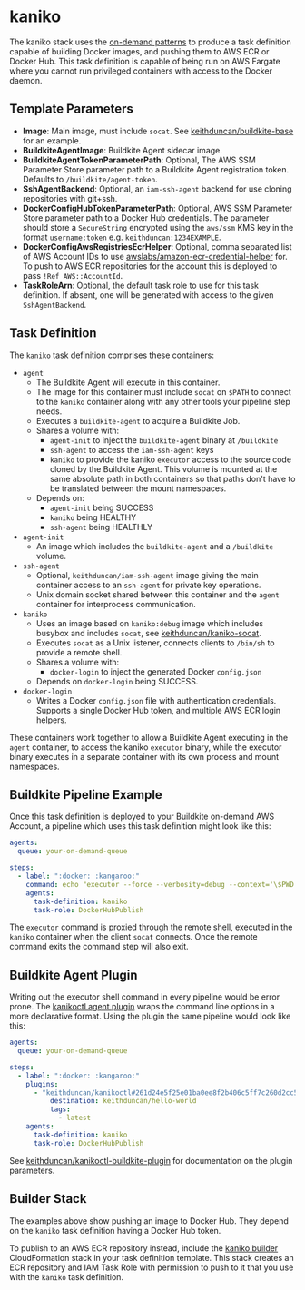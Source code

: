 # kaniko

The kaniko stack uses the [on-demand patterns](../../README.md#patterns) to
produce a task definition capable of building Docker images, and pushing them
to AWS ECR or Docker Hub. This task definition is capable of being run on AWS
Fargate where you cannot run privileged containers with access to the Docker
daemon.

## Template Parameters

* **Image**: Main image, must include `socat`. See [keithduncan/buildkite-base](https://github.com/keithduncan/buildkite-base/blob/master/agent/Dockerfile) for an example.
* **BuildkiteAgentImage**: Buildkite Agent sidecar image.
* **BuildkiteAgentTokenParameterPath**: Optional, The AWS SSM Parameter Store parameter
path to a Buildkite Agent registration token. Defaults to `/buildkite/agent-token`.
* **SshAgentBackend**: Optional, an `iam-ssh-agent` backend for use cloning
repositories with git+ssh.
* **DockerConfigHubTokenParameterPath**: Optional, AWS SSM Parameter Store
parameter path to a Docker Hub credentials. The parameter should store a
`SecureString` encrypted using the `aws/ssm` KMS key in the format `username:token`
e.g. `keithduncan:1234EXAMPLE`.
* **DockerConfigAwsRegistriesEcrHelper**: Optional, comma separated list of AWS
Account IDs to use [awslabs/amazon-ecr-credential-helper](https://github.com/awslabs/amazon-ecr-credential-helper)
for. To push to AWS ECR repositories for the account this is deployed to pass
`!Ref AWS::AccountId`.
* **TaskRoleArn**: Optional, the default task role to use for this task
definition. If absent, one will be generated with access to the given
`SshAgentBackend`.

## Task Definition

The `kaniko` task definition comprises these containers:

- `agent`
	- The Buildkite Agent will execute in this container.
	- The image for this container must include `socat` on `$PATH` to connect to
	the `kaniko` container along with any other tools your pipeline step needs.
	- Executes a `buildkite-agent` to acquire a Buildkite Job.
	- Shares a volume with:
		- `agent-init` to inject the `buildkite-agent` binary at `/buildkite`
		- `ssh-agent` to access the `iam-ssh-agent` keys
		- `kaniko` to provide the kaniko `executor` access to the source code
		cloned by the Buildkite Agent. This volume is mounted at the same
		absolute path in both containers so that paths don't have to be
		translated between the mount namespaces.
	- Depends on:
		- `agent-init` being SUCCESS
		- `kaniko` being HEALTHY
		- `ssh-agent` being HEALTHLY
- `agent-init`
	- An image which includes the `buildkite-agent` and a `/buildkite` volume.
- `ssh-agent`
	- Optional, `keithduncan/iam-ssh-agent` image giving the main container
	access to an `ssh-agent` for private key operations.
	- Unix domain socket shared between this container and the `agent`
	container for interprocess communication.
- `kaniko`
	- Uses an image based on `kaniko:debug` image which includes busybox and
	includes `socat`, see [keithduncan/kaniko-socat](http://github.com/keithduncan/kaniko-socat).
	- Executes `socat` as a Unix listener, connects clients to `/bin/sh` to
	provide a remote shell.
	- Shares a volume with:
		- `docker-login` to inject the generated Docker `config.json`
	- Depends on `docker-login` being SUCCESS.
- `docker-login`
	- Writes a Docker `config.json` file with authentication credentials.
	Supports a single Docker Hub token, and multiple AWS ECR login helpers.

These containers work together to allow a Buildkite Agent executing in the
`agent` container, to access the kaniko `executor` binary, while the executor
binary executes in a separate container with its own process and mount
namespaces.

## Buildkite Pipeline Example

Once this task definition is deployed to your Buildkite on-demand AWS Account, a
pipeline which uses this task definition might look like this:

```yaml
agents:
  queue: your-on-demand-queue

steps:
  - label: ":docker: :kangaroo:"
    command: echo "executor --force --verbosity=debug --context='\$PWD' --destination=keithduncan/hello-world" | socat STDIO,ignoreeof unix-connect:\$KANIKO_SOCKET
    agents:
      task-definition: kaniko
      task-role: DockerHubPublish
```

The `executor` command is proxied through the remote shell, executed in the
`kaniko` container when the client `socat` connects. Once the remote command
exits the command step will also exit.

## Buildkite Agent Plugin

Writing out the executor shell command in every pipeline would be error prone.
The [kanikoctl agent plugin](https://github.com/keithduncan/kanikoctl-buildkite-plugin)
wraps the command line options in a more declarative format. Using the plugin
the same pipeline would look like this:

```yaml
agents:
  queue: your-on-demand-queue

steps:
  - label: ":docker: :kangaroo:"
    plugins:
      - "keithduncan/kanikoctl#261d24e5f25e01ba0ee8f2b406c5ff7c260d2cc5":
          destination: keithduncan/hello-world
          tags:
            - latest
    agents:
      task-definition: kaniko
      task-role: DockerHubPublish
```

See [keithduncan/kanikoctl-buildkite-plugin](https://github.com/keithduncan/kanikoctl-buildkite-plugin)
for documentation on the plugin parameters.

## Builder Stack

The examples above show pushing an image to Docker Hub. They depend on the
`kaniko` task definition having a Docker Hub token.

To publish to an AWS ECR repository instead, include the
[kaniko builder](builder.yml) CloudFormation stack in your task definition
template. This stack creates an ECR repository and IAM Task Role with permission
to push to it that you use with the `kaniko` task definition.
